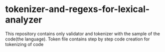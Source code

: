 # tokenizer-and-regexs-for-lexical-analyzer
This repository contains only validator and tokenizer with the sample of the code(the language). 
Token file contains step by step code creation for tokenizing of code
